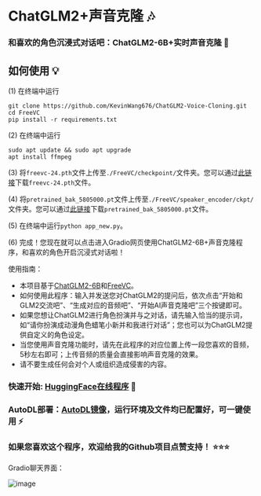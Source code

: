 # ChatGLM2+声音克隆 🎶
### 和喜欢的角色沉浸式对话吧：ChatGLM2-6B+实时声音克隆 🌟
## 如何使用 💡

(1) 在终端中运行
```
git clone https://github.com/KevinWang676/ChatGLM2-Voice-Cloning.git
cd FreeVC
pip install -r requirements.txt
```

(2) 在终端中运行
```
sudo apt update && sudo apt upgrade
apt install ffmpeg
```

(3) 将`freevc-24.pth`文件上传至`./FreeVC/checkpoint/`文件夹。您可以通过[此链接](https://huggingface.co/spaces/kevinwang676/FreeVC/tree/main/checkpoints)下载`freevc-24.pth`文件。

(4) 将`pretrained_bak_5805000.pt`文件上传至`./FreeVC/speaker_encoder/ckpt/`文件夹。您可以通过[此链接](https://huggingface.co/spaces/kevinwang676/FreeVC/tree/main/speaker_encoder/ckpt)下载`pretrained_bak_5805000.pt`文件。

(5) 在终端中运行`python app_new.py`。

(6) 完成！您现在就可以点击进入Gradio网页使用ChatGLM2-6B+声音克隆程序，和喜欢的角色开启沉浸式对话啦！

使用指南：
* 本项目基于[ChatGLM2-6B](https://github.com/THUDM/ChatGLM2-6B)和[FreeVC](https://github.com/OlaWod/FreeVC)。
* 如何使用此程序：输入并发送您对ChatGLM2的提问后，依次点击“开始和GLM2交流吧”、“生成对应的音频吧”、“开始AI声音克隆吧”三个按键即可。
* 如果您想让ChatGLM2进行角色扮演并与之对话，请先输入恰当的提示词，如“请你扮演成动漫角色蜡笔小新并和我进行对话”；您也可以为ChatGLM2提供自定义的角色设定。
* 当您使用声音克隆功能时，请先在此程序的对应位置上传一段您喜欢的音频，5秒左右即可；上传音频的质量会直接影响声音克隆的效果。
* 请不要生成任何会对个人或组织造成侵害的内容。


### 快速开始: [HuggingFace在线程序](https://huggingface.co/spaces/kevinwang676/FreeVC) 🤗

### AutoDL部署：[AutoDL镜像](https://www.codewithgpu.com/i/KevinWang676/ChatGLM2-Voice-Cloning/ChatGLM2-Voice-Cloning)，运行环境及文件均已配置好，可一键使用 ⚡

### 如果您喜欢这个程序，欢迎给我的Github项目点赞支持！ ⭐⭐⭐

Gradio聊天界面：

![image](https://github.com/KevinWang676/ChatGLM2-Voice-Cloning/assets/126712357/2b4fe4c9-1c85-4e4c-94cb-2c96315f7abd)

